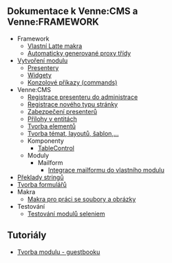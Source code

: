 ## Dokumentace k Venne:CMS a Venne:FRAMEWORK

* Framework
	* [Vlastní Latte makra](framework/macros.md)
	* [Automaticky generované proxy třídy](framework/proxies.md)
* [Vytvoření modulu](modules/index.md)
	* [Presentery](modules/presenters.md)
	* [Widgety](modules/widgets.md)
	* [Konzolové příkazy (commands)](modules/commands.md)
* Venne:CMS
	* [Registrace presenteru do administrace](cms/presenters.md)
	* [Registrace nového typu stránky](cms/pageType.md)
	* [Zabezpečení presenterů](cms/presenter-protection.md)
	* [Přílohy v entitách](cms/attachments.md)
	* [Tvorba elementů](cms/elements.md)
	* [Tvorba témat, layoutů, šablon,...](cms/themes.md)
	* Komponenty
		* [TableControl](cms/components/table.md)
	* Moduly
		* Mailform
			* [Integrace mailformu do vlastního modulu](cms/mailform/integration.md)
* [Překlady stringů](translator.md)
* [Tvorba formulářů](forms.md)
* Makra
	* [Makra pro práci se soubory a obrázky](latte/file-macros.md)
* Testování
	* [Testování modulů seleniem](tests/selenium.md)

## Tutoriály

* [Tvorba modulu - guestbooku](tutorials/guestbook.md)
